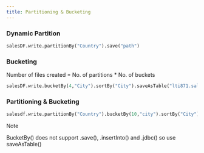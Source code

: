 ```yaml
---
title: Partitioning & Bucketing
---
```


### Dynamic Partition

````python
salesDF.write.partitionBy("Country").save("path")
````

### Bucketing

Number of files created = No. of partitions * No. of buckets

````python
salesDF.write.bucketBy(4,"City").sortBy("City").saveAsTable("lti871.salebuck")
````

### Partitioning & Bucketing

````python
salesdf.write.partitionBy("Country").bucketBy(10,"city").sortBy("City").saveAsTable("lti871.salebuck")
````

 > [!NOTE]
 > BucketBy() does not support .save(), .insertInto() and .jdbc() so use saveAsTable()